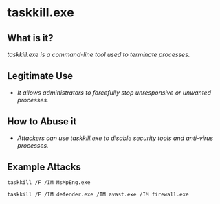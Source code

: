# taskkill.exe
## What is it?
*taskkill.exe is a command-line tool used to terminate processes.*

## Legitimate Use
- *It allows administrators to forcefully stop unresponsive or unwanted processes.*

## How to Abuse it
- *Attackers can use taskkill.exe to disable security tools and anti-virus processes.*

## Example Attacks
```
taskkill /F /IM MsMpEng.exe

taskkill /F /IM defender.exe /IM avast.exe /IM firewall.exe
```

